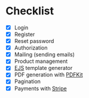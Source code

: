 # Checklist
* [x] Login
* [x] Register
* [x] Reset password
* [x] Authorization
* [x] Mailing (sending emails)
* [x] Product management
* [x] [EJS](https://ejs.co/) template generator
* [x] PDF generation with [PDFKit](https://pdfkit.org/)
* [x] Pagination
* [x] Payments with [Stripe](https://stripe.com/)
